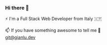 ### Hi there 👋

⚡ I'm a Full Stack Web Developer from Italy 🇮🇹 

📫 If you have something awesome to tell me 💬\
<git@gianlu.dev>

<!--
**GianluDeveloper/GianluDeveloper** is a ✨ _special_ ✨ repository because its `README.md` (this file) appears on your GitHub profile.

Here are some ideas to get you started:

- 🔭 I’m currently working on ...
- 🌱 I’m currently learning ...
- 👯 I’m looking to collaborate on ...
- 🤔 I’m looking for help with ...
- 💬 Ask me about ...
- 📫 How to reach me: ...
- 😄 Pronouns: ...
- ⚡ Fun fact: ...
-->

